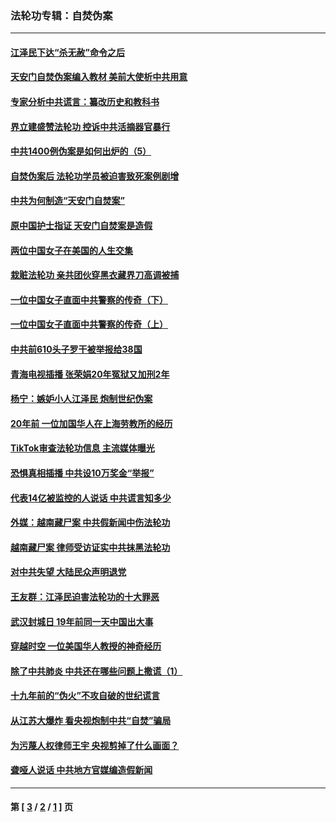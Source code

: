 ### 法轮功专辑：自焚伪案
---
#### [江泽民下达“杀无赦”命令之后](../../pages/nf5562/n13878084.md?01070430) 
#### [天安门自焚伪案编入教材 美前大使析中共用意](../../pages/nf5562/n13791932.md?01070430) 
#### [专家分析中共谎言：纂改历史和教科书](../../pages/nf5562/n13781542.md?01070430) 
#### [界立建盛赞法轮功 控诉中共活摘器官暴行](../../pages/nf5562/n13781971.md?01070430) 
#### [中共1400例伪案是如何出炉的（5）](../../pages/nf5562/n13226831.md?01070430) 
#### [自焚伪案后 法轮功学员被迫害致死案例剧增](../../pages/nf5562/n13190600.md?01070430) 
#### [中共为何制造“天安门自焚案”](../../pages/nf5562/n13183270.md?01070430) 
#### [原中国护士指证 天安门自焚案是造假](../../pages/nf5562/n13172289.md?01070430) 
#### [两位中国女子在美国的人生交集](../../pages/nf5562/n13156138.md?01070430) 
#### [栽赃法轮功 亲共团伙穿黑衣藏界刀高调被捕](../../pages/nf5562/n13073780.md?01070430) 
#### [一位中国女子直面中共警察的传奇（下）](../../pages/nf5562/n12989706.md?01070430) 
#### [一位中国女子直面中共警察的传奇（上）](../../pages/nf5562/n12985072.md?01070430) 
#### [中共前610头子罗干被举报给38国](../../pages/nf5562/n12975419.md?01070430) 
#### [青海电视插播 张荣娟20年冤狱又加刑2年](../../pages/nf5562/n12738166.md?01070430) 
#### [杨宁：嫉妒小人江泽民 炮制世纪伪案](../../pages/nf5562/n12724108.md?01070430) 
#### [20年前 一位加国华人在上海劳教所的经历](../../pages/nf5562/n12707932.md?01070430) 
#### [TikTok审查法轮功信息 主流媒体曝光](../../pages/nf5562/n12362336.md?01070430) 
#### [恐惧真相插播 中共设10万奖金“举报”](../../pages/nf5562/n12306396.md?01070430) 
#### [代表14亿被监控的人说话 中共谎言知多少](../../pages/nf5562/n12297484.md?01070430) 
#### [外媒：越南藏尸案 中共假新闻中伤法轮功](../../pages/nf5562/n12264411.md?01070430) 
#### [越南藏尸案 律师受访证实中共抹黑法轮功](../../pages/nf5562/n12261878.md?01070430) 
#### [对中共失望 大陆民众声明退党](../../pages/nf5562/n12187315.md?01070430) 
#### [王友群：江泽民迫害法轮功的十大罪恶](../../pages/nf5562/n12169074.md?01070430) 
#### [武汉封城日 19年前同一天中国出大事](../../pages/nf5562/n12150901.md?01070430) 
#### [穿越时空  一位美国华人教授的神奇经历](../../pages/nf5562/n12097460.md?01070430) 
#### [除了中共肺炎 中共还在哪些问题上撒谎（1）](../../pages/nf5562/n11955770.md?01070430) 
#### [十九年前的“伪火”不攻自破的世纪谎言](../../pages/nf5562/n11813238.md?01070430) 
#### [从江苏大爆炸 看央视炮制中共“自焚”骗局](../../pages/nf5562/n11140275.md?01070430) 
#### [为污蔑人权律师王宇 央视剪掉了什么画面？](../../pages/nf5562/n11130142.md?01070430) 
#### [聋哑人说话 中共地方官媒编造假新闻](../../pages/nf5562/n11006067.md?01070430) 

---
#### 第 [ [3](./3.md?01070430) / [2](./2.md?01070430) / [1](./1.md?01070430) ] 页
